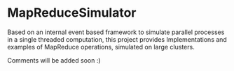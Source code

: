 # MapReduceSimulator
Based on an internal event based framework to simulate parallel processes in a single threaded computation, this project provides Implementations and examples of MapReduce operations, simulated on large clusters.

Comments will be added soon :)
